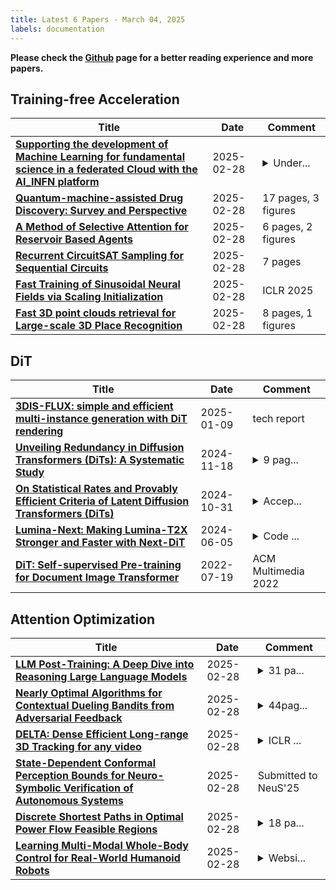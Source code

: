 ```yaml
---
title: Latest 6 Papers - March 04, 2025
labels: documentation
---
```

**Please check the [Github](https://github.com/zezhishao/MTS_Daily_ArXiv) page for a better reading experience and more papers.**

## Training-free Acceleration
| **Title** | **Date** | **Comment** |
| --- | --- | --- |
| **[Supporting the development of Machine Learning for fundamental science in a federated Cloud with the AI_INFN platform](http://arxiv.org/abs/2502.21266v1)** | 2025-02-28 | <details><summary>Under...</summary><p>Under review in EPJ Web of Conferences (CHEP 2024)</p></details> |
| **[Quantum-machine-assisted Drug Discovery: Survey and Perspective](http://arxiv.org/abs/2408.13479v4)** | 2025-02-28 | 17 pages, 3 figures |
| **[A Method of Selective Attention for Reservoir Based Agents](http://arxiv.org/abs/2502.21229v1)** | 2025-02-28 | 6 pages, 2 figures |
| **[Recurrent CircuitSAT Sampling for Sequential Circuits](http://arxiv.org/abs/2502.21226v1)** | 2025-02-28 | 7 pages |
| **[Fast Training of Sinusoidal Neural Fields via Scaling Initialization](http://arxiv.org/abs/2410.04779v2)** | 2025-02-28 | ICLR 2025 |
| **[Fast 3D point clouds retrieval for Large-scale 3D Place Recognition](http://arxiv.org/abs/2502.21067v1)** | 2025-02-28 | 8 pages, 1 figures |

## DiT
| **Title** | **Date** | **Comment** |
| --- | --- | --- |
| **[3DIS-FLUX: simple and efficient multi-instance generation with DiT rendering](http://arxiv.org/abs/2501.05131v1)** | 2025-01-09 | tech report |
| **[Unveiling Redundancy in Diffusion Transformers (DiTs): A Systematic Study](http://arxiv.org/abs/2411.13588v1)** | 2024-11-18 | <details><summary>9 pag...</summary><p>9 pages including reference</p></details> |
| **[On Statistical Rates and Provably Efficient Criteria of Latent Diffusion Transformers (DiTs)](http://arxiv.org/abs/2407.01079v3)** | 2024-10-31 | <details><summary>Accep...</summary><p>Accepted at NeurIPS 2024. v3 updated to camera-ready version with many typos fixed; v2 fixed typos, added Fig. 1 and added clarifications</p></details> |
| **[Lumina-Next: Making Lumina-T2X Stronger and Faster with Next-DiT](http://arxiv.org/abs/2406.18583v1)** | 2024-06-05 | <details><summary>Code ...</summary><p>Code at: https://github.com/Alpha-VLLM/Lumina-T2X</p></details> |
| **[DiT: Self-supervised Pre-training for Document Image Transformer](http://arxiv.org/abs/2203.02378v3)** | 2022-07-19 | ACM Multimedia 2022 |

## Attention Optimization
| **Title** | **Date** | **Comment** |
| --- | --- | --- |
| **[LLM Post-Training: A Deep Dive into Reasoning Large Language Models](http://arxiv.org/abs/2502.21321v1)** | 2025-02-28 | <details><summary>31 pa...</summary><p>31 pages, 7 figures, 3 tables, 375 references</p></details> |
| **[Nearly Optimal Algorithms for Contextual Dueling Bandits from Adversarial Feedback](http://arxiv.org/abs/2404.10776v2)** | 2025-02-28 | <details><summary>44pag...</summary><p>44pages, 2 figures, 1 table</p></details> |
| **[DELTA: Dense Efficient Long-range 3D Tracking for any video](http://arxiv.org/abs/2410.24211v3)** | 2025-02-28 | <details><summary>ICLR ...</summary><p>ICLR 2025. Project Page: https://snap-research.github.io/DELTA/</p></details> |
| **[State-Dependent Conformal Perception Bounds for Neuro-Symbolic Verification of Autonomous Systems](http://arxiv.org/abs/2502.21308v1)** | 2025-02-28 | Submitted to NeuS'25 |
| **[Discrete Shortest Paths in Optimal Power Flow Feasible Regions](http://arxiv.org/abs/2408.02172v2)** | 2025-02-28 | <details><summary>18 pa...</summary><p>18 pages, 4 figures, 3 tables</p></details> |
| **[Learning Multi-Modal Whole-Body Control for Real-World Humanoid Robots](http://arxiv.org/abs/2408.07295v3)** | 2025-02-28 | <details><summary>Websi...</summary><p>Website: https://masked-humanoid.github.io/mhc/</p></details> |

